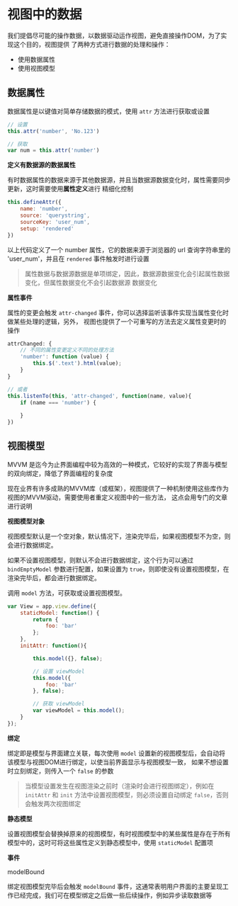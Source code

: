 # 视图中的数据

我们提倡尽可能的操作数据，以数据驱动运作视图，避免直接操作DOM，为了实现这个目的，视图提供
了两种方式进行数据的处理和操作：

* 使用数据属性
* 使用视图模型

## 数据属性

数据属性是以键值对简单存储数据的模式，使用 `attr` 方法进行获取或设置

```js
// 设置
this.attr('number', 'No.123')

// 获取
var num = this.attr('number')
```

**定义有数据源的数据属性**

有时数据属性的数据来源于其他数据源，并且当数据源数据变化时，属性需要同步更新，这时需要使用**属性定义**进行
精细化控制

```js
this.defineAttr({
    name: 'number',
    source: 'querystring',
    sourceKey: 'user_num',
    setup: 'rendered'
})
```

以上代码定义了一个 number 属性，它的数据来源于浏览器的 url 查询字符串里的 'user_num'，并且在 `rendered` 事件触发时进行设置

> 属性数据与数据源数据是单项绑定，因此，数据源数据变化会引起属性数据变化，但属性数据变化不会引起数据源
数据变化

**属性事件**

属性的变更会触发 `attr-changed` 事件，你可以选择监听该事件实现当属性变化时做某些处理的逻辑，另外，
视图也提供了一个可重写的方法去定义属性变更时的操作

```js
attrChanged: {
    // 不同的属性变更定义不同的处理方法
    'number': function (value) {
        this.$('.text').html(value);
    }
}

// 或者
this.listenTo(this, 'attr-changed', function(name, value){
    if (name === 'number') {
        
    }
})
```

## 视图模型

MVVM 是迄今为止界面编程中较为高效的一种模式，它较好的实现了界面与模型的双向绑定，降低了界面编程的复杂度

现在业界有许多成熟的MVVM库（或框架），视图提供了一种机制使用这些库作为视图的MVVM驱动，需要使用者重定义视图中的一些方法，
这点会用专门的文章进行说明

**视图模型对象**

视图模型默认是一个空对象，默认情况下，渲染完毕后，如果视图模型不为空，则会进行数据绑定。

如果不设置视图模型，则默认不会进行数据绑定，这个行为可以通过 `bindEmptyModel` 参数进行配置，如果设置为 `true`，则即使没有设置视图模型，在渲染完毕后，都会进行数据绑定。

调用 `model` 方法，可获取或设置视图模型。

```js
var View = app.view.define({
    staticModel: function() {
        return {
            foo: 'bar'
        };
    },
    initAttr: function(){

        this.model({}, false);

        // 设置 viewModel
        this.model({
            foo: 'bar'
        }, false);

        // 获取 viewModel
        var viewModel = this.model();
    }
});
```

**绑定**

绑定即是模型与界面建立关联，每次使用 `model` 设置新的视图模型后，会自动将该模型与视图DOM进行绑定，以使当前界面显示与视图模型一致，
如果不想设置时立刻绑定，则传入一个 `false` 的参数

> 当模型设置发生在视图渲染之前时（渲染时会进行视图绑定），例如在 `initAttr` 和 `init` 方法中设置视图模型，则必须设置自动绑定 `false`，否则会触发两次视图绑定

**静态模型**

设置视图模型会替换掉原来的视图模型，有时视图模型中的某些属性是存在于所有模型中的，这时可将这些属性定义到静态模型中，使用 `staticModel` 配置项

**事件**

modelBound

绑定视图模型完毕后会触发 `modelBound` 事件，这通常表明用户界面的主要呈现工作已经完成，我们可在模型绑定之后做一些后续操作，例如异步读取数据等
